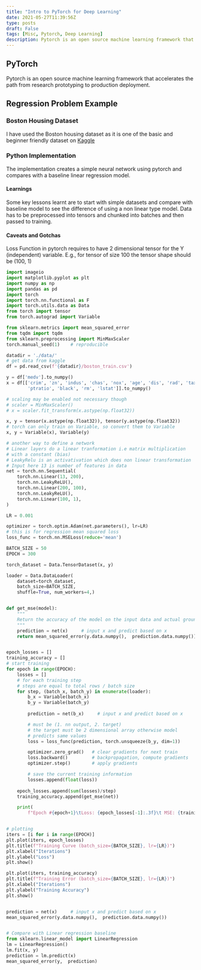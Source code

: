 ```yaml
---
title: "Intro to PyTorch for Deep Learning"
date: 2021-05-27T11:39:56Z
type: posts
draft: False 
tags: [Misc, Pytorch, Deep Learning]
description: Pytorch is an open source machine learning framework that accelerates the path from research prototyping to production deployment.
---
```

## PyTorch

Pytorch is an open source machine learning framework that accelerates the path from research prototyping to production deployment.

## Regression Problem Example

### Boston Housing Dataset

I have used the Boston housing dataset as it is one of the basic and beginner friendly dataset on [Kaggle](https://www.kaggle.com/c/house-prices-advanced-regression-techniques)

### Python Implementation 

The implementation creates a simple neural network using pytorch and compares with a baseline linear regression model.

#### Learnings
Some key lessons learnt are to start with simple datasets and compare with baseline model to see the difference of using a non linear type model.
Data has to be preprocessed into tensors and chunked into batches and then passed to training. 

#### Caveats and Gotchas
Loss Function in pytorch requires to have 2 dimensional tensor for the Y (independent) variable. E.g., for tensor of size 100 the tensor shape should be 
(100, 1)

```python
import imageio
import matplotlib.pyplot as plt
import numpy as np
import pandas as pd
import torch
import torch.nn.functional as F
import torch.utils.data as Data
from torch import tensor
from torch.autograd import Variable

from sklearn.metrics import mean_squared_error
from tqdm import tqdm
from sklearn.preprocessing import MinMaxScaler
torch.manual_seed(1)    # reproducible

datadir = './data/'
# get data from kaggle
df = pd.read_csv(f'{datadir}/boston_train.csv')

y = df['medv'].to_numpy()
x = df[['crim', 'zn', 'indus', 'chas', 'nox', 'age', 'dis', 'rad', 'tax',
        'ptratio', 'black', 'rm', 'lstat']].to_numpy()

# scaling may be enabled not necessary though
# scaler = MinMaxScaler()
# x = scaler.fit_transform(x.astype(np.float32))

x, y = tensor(x.astype(np.float32)), tensor(y.astype(np.float32))
# torch can only train on Variable, so convert them to Variable
x, y = Variable(x), Variable(y)

# another way to define a network
# Linear layers do a linear tranformation i.e matrix multiplication
# with a constant (bias)
# LeakyRelu is an activativation which does non linear transformation
# Input here 13 is number of features in data
net = torch.nn.Sequential(
    torch.nn.Linear(13, 200),
    torch.nn.LeakyReLU(),
    torch.nn.Linear(200, 100),
    torch.nn.LeakyReLU(),
    torch.nn.Linear(100, 1),
)

LR = 0.001

optimizer = torch.optim.Adam(net.parameters(), lr=LR)
# this is for regression mean squared loss
loss_func = torch.nn.MSELoss(reduce='mean')

BATCH_SIZE = 50
EPOCH = 300

torch_dataset = Data.TensorDataset(x, y)

loader = Data.DataLoader(
    dataset=torch_dataset, 
    batch_size=BATCH_SIZE, 
    shuffle=True, num_workers=4,)


def get_mse(model):
    """
    Return the accuracy of the model on the input data and actual ground truth.
    """
    prediction = net(x)     # input x and predict based on x
    return mean_squared_error(y.data.numpy(),  prediction.data.numpy())


epoch_losses = []
training_accuracy = []
# start training
for epoch in range(EPOCH):
    losses = []
    # for each training step
    # steps are equal to total rows / batch size
    for step, (batch_x, batch_y) in enumerate(loader): 
        b_x = Variable(batch_x)
        b_y = Variable(batch_y)
    
        prediction = net(b_x)     # input x and predict based on x

        # must be (1. nn output, 2. target)
        # the target must be 2 dimensional array otherwise model
        # predicts same values
        loss = loss_func(prediction, torch.unsqueeze(b_y, dim=1))

        optimizer.zero_grad()   # clear gradients for next train
        loss.backward()         # backpropagation, compute gradients
        optimizer.step()        # apply gradients

        # save the current training information
        losses.append(float(loss))
    
    epoch_losses.append(sum(losses)/step)
    training_accuracy.append(get_mse(net))

    print(
        f"Epoch #{epoch+1}\tLoss: {epoch_losses[-1]:.3f}\t MSE: {training_accuracy[-1]}")


# plotting
iters = [i for i in range(EPOCH)]
plt.plot(iters, epoch_losses)
plt.title(f"Training Curve (batch_size={BATCH_SIZE}, lr={LR})")
plt.xlabel("Iterations")
plt.ylabel("Loss")
plt.show()

plt.plot(iters, training_accuracy)
plt.title(f"Training Error (batch_size={BATCH_SIZE}, lr={LR})")
plt.xlabel("Iterations")
plt.ylabel("Training Accuracy")
plt.show()


prediction = net(x)     # input x and predict based on x
mean_squared_error(y.data.numpy(),  prediction.data.numpy())


# Compare with Linear regression baseline
from sklearn.linear_model import LinearRegression
lm = LinearRegression()
lm.fit(x, y)
prediction = lm.predict(x)
mean_squared_error(y,  prediction)

```

